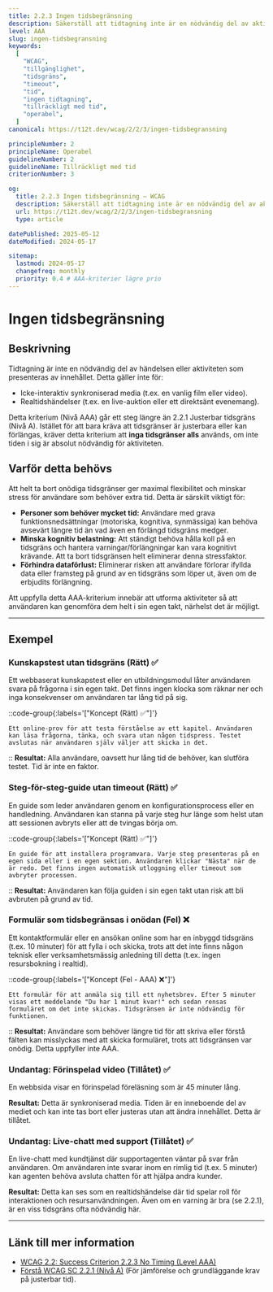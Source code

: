 ```yaml
---
title: 2.2.3 Ingen tidsbegränsning
description: Säkerställ att tidtagning inte är en nödvändig del av aktiviteten som presenteras, förutom för synkroniserad media och realtidshändelser.
level: AAA
slug: ingen-tidsbegransning
keywords:
  [
    "WCAG",
    "tillgänglighet",
    "tidsgräns",
    "timeout",
    "tid",
    "ingen tidtagning",
    "tillräckligt med tid",
    "operabel",
  ]
canonical: https://t12t.dev/wcag/2/2/3/ingen-tidsbegransning

principleNumber: 2
principleName: Operabel
guidelineNumber: 2
guidelineName: Tillräckligt med tid
criterionNumber: 3

og:
  title: 2.2.3 Ingen tidsbegränsning – WCAG
  description: Säkerställ att tidtagning inte är en nödvändig del av aktiviteten som presenteras.
  url: https://t12t.dev/wcag/2/2/3/ingen-tidsbegransning
  type: article

datePublished: 2025-05-12
dateModified: 2024-05-17

sitemap:
  lastmod: 2024-05-17
  changefreq: monthly
  priority: 0.4 # AAA-kriterier lägre prio
---
```


# Ingen tidsbegränsning

## Beskrivning

Tidtagning är inte en nödvändig del av händelsen eller aktiviteten som presenteras av innehållet. Detta gäller inte för:

- Icke-interaktiv synkroniserad media (t.ex. en vanlig film eller video).
- Realtidshändelser (t.ex. en live-auktion eller ett direktsänt evenemang).

Detta kriterium (Nivå AAA) går ett steg längre än 2.2.1 Justerbar tidsgräns (Nivå A). Istället för att bara kräva att tidsgränser är justerbara eller kan förlängas, kräver detta kriterium att **inga tidsgränser alls** används, om inte tiden i sig är absolut nödvändig för aktiviteten.

## Varför detta behövs

Att helt ta bort onödiga tidsgränser ger maximal flexibilitet och minskar stress för användare som behöver extra tid. Detta är särskilt viktigt för:

- **Personer som behöver mycket tid:** Användare med grava funktionsnedsättningar (motoriska, kognitiva, synmässiga) kan behöva avsevärt längre tid än vad även en förlängd tidsgräns medger.
- **Minska kognitiv belastning:** Att ständigt behöva hålla koll på en tidsgräns och hantera varningar/förlängningar kan vara kognitivt krävande. Att ta bort tidsgränsen helt eliminerar denna stressfaktor.
- **Förhindra dataförlust:** Eliminerar risken att användare förlorar ifyllda data eller framsteg på grund av en tidsgräns som löper ut, även om de erbjudits förlängning.

Att uppfylla detta AAA-kriterium innebär att utforma aktiviteter så att användaren kan genomföra dem helt i sin egen takt, närhelst det är möjligt.

---

## Exempel

### Kunskapstest utan tidsgräns (Rätt) ✅

Ett webbaserat kunskapstest eller en utbildningsmodul låter användaren svara på frågorna i sin egen takt. Det finns ingen klocka som räknar ner och inga konsekvenser om användaren tar lång tid på sig.

::code-group{:labels='["Koncept (Rätt) ✅"]'}

```text [Beskrivning]
Ett online-prov för att testa förståelse av ett kapitel. Användaren kan läsa frågorna, tänka, och svara utan någon tidspress. Testet avslutas när användaren själv väljer att skicka in det.
```

::
**Resultat:** Alla användare, oavsett hur lång tid de behöver, kan slutföra testet. Tid är inte en faktor.

### Steg-för-steg-guide utan timeout (Rätt) ✅

En guide som leder användaren genom en konfigurationsprocess eller en handledning. Användaren kan stanna på varje steg hur länge som helst utan att sessionen avbryts eller att de tvingas börja om.

::code-group{:labels='["Koncept (Rätt) ✅"]'}

```text [Beskrivning]
En guide för att installera programvara. Varje steg presenteras på en egen sida eller i en egen sektion. Användaren klickar "Nästa" när de är redo. Det finns ingen automatisk utloggning eller timeout som avbryter processen.
```

::
**Resultat:** Användaren kan följa guiden i sin egen takt utan risk att bli avbruten på grund av tid.

### Formulär som tidsbegränsas i onödan (Fel) ❌

Ett kontaktformulär eller en ansökan online som har en inbyggd tidsgräns (t.ex. 10 minuter) för att fylla i och skicka, trots att det inte finns någon teknisk eller verksamhetsmässig anledning till detta (t.ex. ingen resursbokning i realtid).

::code-group{:labels='["Koncept (Fel - AAA) ❌"]'}

```text [Beskrivning]
Ett formulär för att anmäla sig till ett nyhetsbrev. Efter 5 minuter visas ett meddelande "Du har 1 minut kvar!" och sedan rensas formuläret om det inte skickas. Tidsgränsen är inte nödvändig för funktionen.
```

::
**Resultat:** Användare som behöver längre tid för att skriva eller förstå fälten kan misslyckas med att skicka formuläret, trots att tidsgränsen var onödig. Detta uppfyller inte AAA.

### Undantag: Förinspelad video (Tillåtet) ✅

En webbsida visar en förinspelad föreläsning som är 45 minuter lång.

**Resultat:** Detta är synkroniserad media. Tiden är en inneboende del av mediet och kan inte tas bort eller justeras utan att ändra innehållet. Detta är tillåtet.

### Undantag: Live-chatt med support (Tillåtet) ✅

En live-chatt med kundtjänst där supportagenten väntar på svar från användaren. Om användaren inte svarar inom en rimlig tid (t.ex. 5 minuter) kan agenten behöva avsluta chatten för att hjälpa andra kunder.

**Resultat:** Detta kan ses som en realtidshändelse där tid spelar roll för interaktionen och resursanvändningen. Även om en varning är bra (se 2.2.1), är en viss tidsgräns ofta nödvändig här.

---

## Länk till mer information

- [WCAG 2.2: Success Criterion 2.2.3 No Timing (Level AAA)](https://www.w3.org/WAI/WCAG22/Understanding/no-timing.html)
- [Förstå WCAG SC 2.2.1 (Nivå A)](https://www.w3.org/WAI/WCAG22/Understanding/timing-adjustable.html) (För jämförelse och grundläggande krav på justerbar tid).
